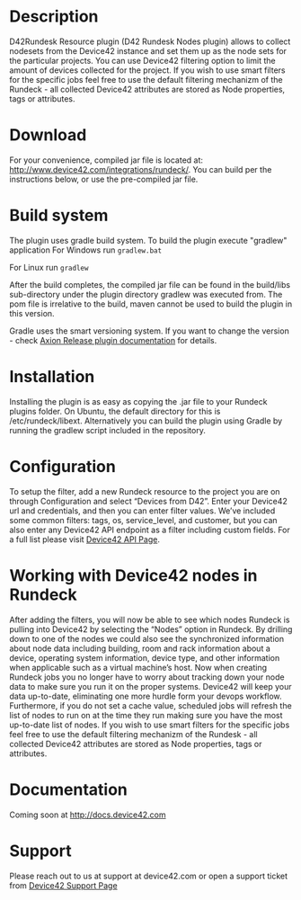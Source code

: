 # Description #

D42Rundesk Resource plugin (D42 Rundesk Nodes plugin) allows to collect nodesets from the Device42 instance and set them up as the node sets for the particular projects.
You can use Device42 filtering option to limit the amount of devices collected for the project.
If you wish to use smart filters for the specific jobs feel free to use the default filtering mechanizm of the Rundeck - all collected Device42 attributes are stored as Node properties, tags or attributes.

# Download #

For your convenience, compiled jar file is located at: http://www.device42.com/integrations/rundeck/. You can build per the instructions below, or use the pre-compiled jar file.

# Build system #

The plugin uses gradle build system. To build the plugin execute "gradlew" application
For Windows run `gradlew.bat`

For Linux run `gradlew`

After the build completes, the compiled jar file can be found in the build/libs sub-directory under the plugin directory gradlew was executed from.
The pom file is irrelative to the build, maven cannot be used to build the plugin in this version.

Gradle uses the smart versioning system. If you want to change the version - check [Axion Release plugin documentation](http://axion-release-plugin.readthedocs.org/en/latest/) for details.

# Installation #

Installing the plugin is as easy as copying the .jar file to your Rundeck plugins folder. On Ubuntu, the default directory for this is /etc/rundeck/libext. 
Alternatively you can build the plugin using Gradle by running the gradlew script included in the repository.

# Configuration #

To setup the filter, add a new Rundeck resource to the project you are on through Configuration and select “Devices from D42”. Enter your Device42 url and credentials, and then you can enter filter values. 
We’ve included some common filters: tags, os, service_level, and customer, but you can also enter any Device42 API endpoint as a filter including custom fields. For a full list please visit [Device42 API Page](http://api.device42.com/#devices).

# Working with Device42 nodes in Rundeck #

After adding the filters, you will now be able to see which nodes Rundeck is pulling into Device42 by selecting the “Nodes” option in Rundeck. By drilling down to one of the nodes we could also see the synchronized information about node data including building, room and rack information about a device, operating system information, device type, and other information when applicable such as a virtual machine’s host.
Now when creating Rundeck jobs you no longer have to worry about tracking down your node data to make sure you run it on the proper systems. Device42 will keep your data up-to-date, eliminating one more hurdle form your devops workflow. Furthermore, if you do not set a cache value, scheduled jobs will refresh the list of nodes to run on at the time they run making sure you have the most up-to-date list of nodes. 
If you wish to use smart filters for the specific jobs feel free to use the default filtering mechanizm of the Rundesk - all collected Device42 attributes are stored as Node properties, tags or attributes. 

# Documentation #

Coming soon at http://docs.device42.com

# Support #
Please reach out to us at support at device42.com or open a support ticket from [Device42 Support Page](https://support.device42.com)
